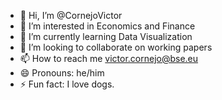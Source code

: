 - 👋 Hi, I’m @CornejoVictor
- 👀 I’m interested in Economics and Finance
- 🌱 I’m currently learning Data Visualization
- 💞️ I’m looking to collaborate on working papers
- 📫 How to reach me victor.cornejo@bse.eu
- 😄 Pronouns: he/him
- ⚡ Fun fact: I love dogs.

<!---
CornejoVictor/CornejoVictor is a ✨ special ✨ repository because its `README.md` (this file) appears on your GitHub profile.
You can click the Preview link to take a look at your changes.
--->
